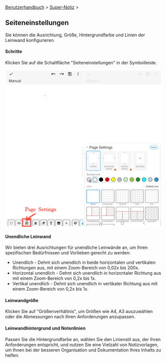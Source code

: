 [Benutzerhandbuch](/dragonnest/drawnote/manual/de) > [Super-Notiz](/dragonnest/drawnote/manual/de/super_note) >

Seiteneinstellungen
---
Sie können die Ausrichtung, Größe, Hintergrundfarbe und Linien der Leinwand konfigurieren.

#### Schritte

Klicken Sie auf die Schaltfläche "Seiteneinstellungen" in der Symbolleiste.

![](imgs/page_settings1.png)

#### Unendliche Leinwand

Wir bieten drei Ausrichtungen für unendliche Leinwände an, um Ihren spezifischen Bedürfnissen und Vorlieben gerecht zu werden:

- Unendlich - Dehnt sich unendlich in beide horizontalen und vertikalen Richtungen aus, mit einem Zoom-Bereich von 0,02x bis 200x.
- Horizontal unendlich - Dehnt sich unendlich in horizontaler Richtung aus mit einem Zoom-Bereich von 0,2x bis 1x.
- Vertikal unendlich - Dehnt sich unendlich in vertikaler Richtung aus mit einem Zoom-Bereich von 0,2x bis 1x.

#### Leinwandgröße

Klicken Sie auf "Größenverhältnis", um Größen wie A4, A3 auszuwählen oder die Abmessungen nach Ihren Anforderungen anzupassen.

#### Leinwandhintergrund und Notenlinien

Passen Sie die Hintergrundfarbe an, wählen Sie den Linienstil aus, der Ihren Anforderungen entspricht, und nutzen Sie eine Vielzahl von Notizvorlagen, um Ihnen bei der besseren Organisation und Dokumentation Ihres Inhalts zu helfen.